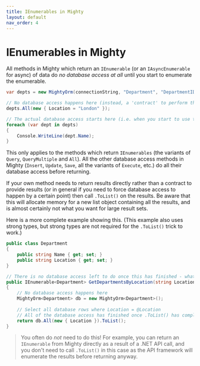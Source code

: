 ```yaml
---
title: IEnumerables in Mighty
layout: default
nav_order: 4
---
```


# IEnumerables in Mighty

All methods in Mighty which return an `IEnumerable` (or an `IAsyncEnumerable` for async) of data do *no database access at all* until you start to enumerate the enumerable.

```c#
var depts = new MightyOrm(connectionString, "Department", "DepartmentID");

// No database access happens here (instead, a 'contract' to perform the database access is returned to you)
depts.All(new { Location = "London" });

// The actual database access starts here (i.e. when you start to use the contract you have been given)
foreach (var dept in depts)
{
	Console.WriteLine(dept.Name);
}
```

This only applies to the methods which return `IEnumerables` (the variants of `Query`, `QueryMultiple` and `All`). All the other database access methods in Mighty (`Insert`, `Update`, `Save`, all the variants of `Execute`, etc.) do all their database access before returning.

If your own method needs to return results directly rather than a contract to provide results (or in general if you need to force database access to happen by a certain point) then call `.ToList()` on the results. Be aware that this will allocate memory for a new list object containing all the results, and is almost certainly not what you want for large result sets.

Here is a more complete example showing this. (This example also uses strong types, but strong types are not required for the `.ToList()` trick to work.)

```c#
public class Department
{
	public string Name { get; set; }
	public string Location { get; set; }
}

// There is no database access left to do once this has finished - what is returned is just a list!
public IEnumerable<Department> GetDepartmentsByLocation(string Location)
{
	// No database access happens here
	MightyOrm<Department> db = new MightyOrm<Department>();
	
	// Select all database rows where Location = @Location
	// All of the database access has finished once .ToList() has completed
	return db.All(new { Location }).ToList();
}
```

> You often do *not* need to do this! For example, you can return an `IEnumerable` from Mighty directly as a result of a .NET API call, and you don't need to call `.ToList()` in this case as the API framework will enumerate the results before returning anyway.
